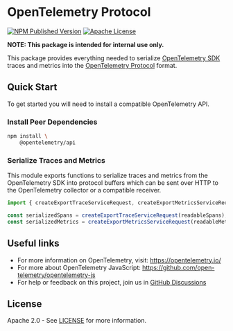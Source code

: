 # OpenTelemetry Protocol

[![NPM Published Version][npm-img]][npm-url]
[![Apache License][license-image]][license-image]

**NOTE: This package is intended for internal use only.**

This package provides everything needed to serialize [OpenTelemetry SDK][sdk] traces and metrics into the [OpenTelemetry Protocol][otlp] format.

## Quick Start

To get started you will need to install a compatible OpenTelemetry API.

### Install Peer Dependencies

```sh
npm install \
    @opentelemetry/api
```

### Serialize Traces and Metrics

This module exports functions to serialize traces and metrics from the OpenTelemetry SDK into protocol buffers which can be sent over HTTP to the OpenTelemetry collector or a compatible receiver.

```typescript
import { createExportTraceServiceRequest, createExportMetricsServiceRequest } from "@opentelemetry/otlp-transformer";

const serializedSpans = createExportTraceServiceRequest(readableSpans);
const serializedMetrics = createExportMetricsServiceRequest(readableMetrics);
```

## Useful links

- For more information on OpenTelemetry, visit: <https://opentelemetry.io/>
- For more about OpenTelemetry JavaScript: <https://github.com/open-telemetry/opentelemetry-js>
- For help or feedback on this project, join us in [GitHub Discussions][discussions-url]

## License

Apache 2.0 - See [LICENSE][license-url] for more information.

[discussions-url]: https://github.com/open-telemetry/opentelemetry-js/discussions
[license-url]: https://github.com/open-telemetry/opentelemetry-js/blob/main/LICENSE
[license-image]: https://img.shields.io/badge/license-Apache_2.0-green.svg?style=flat
[npm-url]: https://www.npmjs.com/package/@opentelemetry/otlp-transformer
[npm-img]: https://badge.fury.io/js/%40opentelemetry%otlp-transformer.svg

[sdk]: https://github.com/open-telemetry/opentelemetry-js
[otlp]: https://github.com/open-telemetry/opentelemetry-proto
